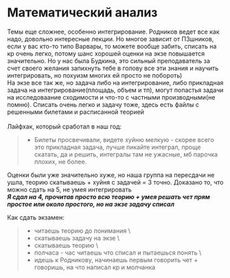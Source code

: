 # Математический анализ
Темы еще сложнее, особенно интегрирование. Родников ведет все как надо, довольно интересные лекции. Но многое зависит от ПЗшников, если у вас кто-то типо Варвары, то можете вообще забить, списать на кр очень легко, потому шанс хорошей оценки на экзе повышается значительно. Но у нас была Будкина, это сильный преподаватель за счет своего желания запихнуть тебе в голову все эти знания и научить интегрировать, но похуизм многих ей просто не побороть) \
На экзе все так же, но задача либо на интегрирование, либо прикладная задача на интегрирование(площадь, объем и тп), могут попастья задачи на исследоваание сходимости и что-то с частными производными(не помню). Списать очень легко и задачу тоже, здесь есть файлы с решенными билетами и расписанной теорией \
\
Лайфхак, который сработал в наш год:
>- Билеты просвечивали, видете хуйню мелкую - скорее всего это прикладная задача, лучше пикайте интеграл, проще скатать, да и решить, интегралы там не ужасные, мб парочка плохих, не более.

Оценки были уже значительно хуже, но наша группа на пересдачи не ушла, теорию скатываешь + хуйня с задачей = 3 точно. Доказано то, что можно сдать на 5, не умея интегрировать \
***Я сдал на 4, прочитав просто всю теорию + умея решать чет прям простое или около простого, но на экзе задачу списал***

Как сдать экзамен:
>- читаешь теорию до понимания \
>- скатываешь задачу на экзе \
>- скатываешь теорию \
>- полчаса - час читаешь что списал и пытаешься понять \
>- идешь к Родникову, начинаешь первым говорить чет + говоришь, на что написал кр и молчанка
